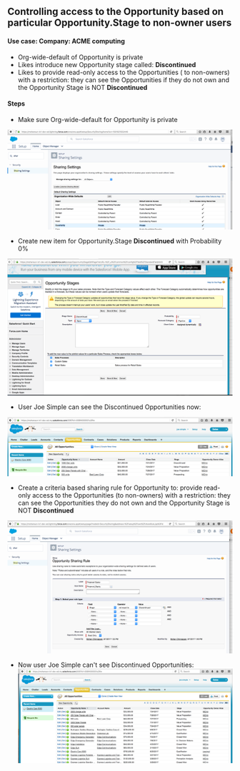 ## Controlling access to the Opportunity based on particular Opportunity.Stage to non-owner users

#### Use case: Company: ACME computing
- Org-wide-default of Opportunity is private
- Likes introduce new Opportunity stage called: **Discontinued**
- Likes to provide read-only access to the Opportunities ( to non-owners) with a restriction: they can see the Opportunities if they do not own and the Opportunity Stage is NOT **Discontinued**

#### Steps

- Make sure Org-wide-default for Opportunity is private

![Owd oppty is private](./img/owd-oppty-private.png) 

- Create new item for Opportunity.Stage **Discontinued** with Probability 0%

![Add new Opportunity stage ](./img/adding-oppty-stage-discontinued.png) 

- User Joe Simple can see the Discontinued Opportunities now:

![Joe can see Discontinued Opportunities  ](./img/joe-can-see-discontined-opptys.png) 

- Create a criteria based sharing rule for Opportunity to:  provide read-only access to the Opportunities (to non-owners) with a restriction: they can see the Opportunities they do not own and the Opportunity Stage is NOT **Discontinued**

![criteria based sharing rule for Opportunity](./img/criteria-based-sharing-rule.png) 

- Now user Joe Simple can't see Discontinued Opportunities:
 ![Joe can't see Discontinued Opportunities  ](./img/joe-cant-see-discontinued-oppty.png) 




